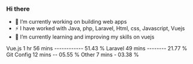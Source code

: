 ### Hi there 

<!--
**asdrenxhafa/asdrenxhafa** is a ✨ _special_ ✨ repository because its `README.md` (this file) appears on your GitHub profile.

Here are some ideas to get you started:


- 🌱 I’m currently learning ...
- 👯 I’m looking to collaborate on ...
- 🤔 I’m looking for help with ...
- 💬 Ask me about ...
- 📫 How to reach me: ...
- 😄 Pronouns: ...
- ⚡ Fun fact: ...
-->

- 🔭 I’m currently working on building web apps
- ⚡ I have worked with Java, php, Laravel, Html, css, Javascript, Vuejs
- 🌱 I’m currently learning and improving my skills on vuejs

Vue.js       1 hr 56 mins    ------------   51.43 % 
Laravel      49 mins         --------       21.77 %  
Git Config   12 mins         --             05.55 % 
Other        7 mins          -              03.38 % 
